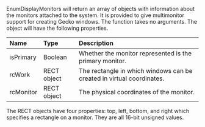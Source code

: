 EnumDisplayMonitors will return an array of objects with information about the monitors attached to the system. It is provided to give multimonitor support for creating Gecko windows. The function takes no arguments. The object will have the following properties.

| **Name** | **Type** |**Description** |
|:---------|:---------|:---------------|
| isPrimary | Boolean  | Whether the monitor represented is the primary monitor. |
| rcWork   | RECT object | The rectangle in which windows can be created in virtual coordinates. |
| rcMonitor | RECT object | The physical coordinates of the monitor. |

The RECT objects have four properties: top, left, bottom, and right which specifies a rectangle on a monitor. They are all 16-bit unsigned values.